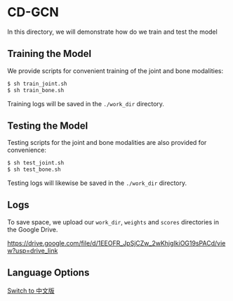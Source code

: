 # CD-GCN

In this directory, we will demonstrate how do we train and test the model

## Training the Model

We provide scripts for convenient training of the joint and bone modalities:

```bash
$ sh train_joint.sh
$ sh train_bone.sh
```

Training logs will be saved in the `./work_dir` directory.

## Testing the Model

Testing scripts for the joint and bone modalities are also provided for convenience:

```bash
$ sh test_joint.sh
$ sh test_bone.sh
```

Testing logs will likewise be saved in the `./work_dir` directory.

## Logs

To save space, we upload our ``work_dir``, ``weights`` and ``scores`` directories in the Google Drive.

https://drive.google.com/file/d/1EEOFR_JpSjCZw_2wKhjgIkiOG19sPACd/view?usp=drive_link

## Language Options

[Switch to 中文版](README.cn.md)
